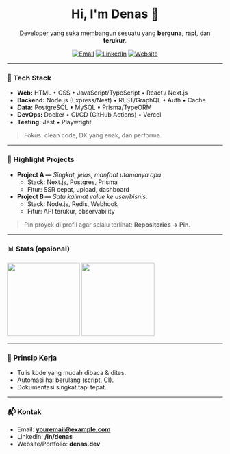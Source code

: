 <!-- Profil README - Denas -->
<h1 align="center">Hi, I'm Denas 👋</h1>
<p align="center">
  Developer yang suka membangun sesuatu yang <b>berguna</b>, <b>rapi</b>, dan <b>terukur</b>.
</p>

<p align="center">
  <a href="mailto:youremail@example.com"><img alt="Email" src="https://img.shields.io/badge/Email-hello@denas.dev-0A66C2?style=for-the-badge&logo=gmail&logoColor=white"></a>
  <a href="https://www.linkedin.com/in/denas" target="_blank"><img alt="LinkedIn" src="https://img.shields.io/badge/LinkedIn-Denas-0A66C2?style=for-the-badge&logo=linkedin&logoColor=white"></a>
  <a href="https://denas.dev" target="_blank"><img alt="Website" src="https://img.shields.io/badge/Website-denas.dev-111?style=for-the-badge&logo=vercel&logoColor=white"></a>
</p>

---

### 🔧 Tech Stack
- **Web:** HTML • CSS • JavaScript/TypeScript • React / Next.js  
- **Backend:** Node.js (Express/Nest) • REST/GraphQL • Auth • Cache  
- **Data:** PostgreSQL • MySQL • Prisma/TypeORM  
- **DevOps:** Docker • CI/CD (GitHub Actions) • Vercel  
- **Testing:** Jest • Playwright

> Fokus: clean code, DX yang enak, dan performa.

---

### 🧩 Highlight Projects
- **Project A —** *Singkat, jelas, manfaat utamanya apa.*
  - Stack: Next.js, Postgres, Prisma
  - Fitur: SSR cepat, upload, dashboard
- **Project B —** *Satu kalimat value ke user/bisnis.*
  - Stack: Node.js, Redis, Webhook
  - Fitur: API terukur, observability

> Pin proyek di profil agar selalu terlihat: **Repositories → Pin**.

---

### 📊 Stats (opsional)
<p align="left">
  <img height="170" src="https://github-readme-stats.vercel.app/api?username=Denas&show_icons=true&theme=tokyonight&hide_title=true&hide_border=true" />
  <img height="170" src="https://github-readme-stats.vercel.app/api/top-langs/?username=Denas&layout=compact&theme=tokyonight&hide_border=true" />
</p>

---

### 📝 Prinsip Kerja
- Tulis kode yang mudah dibaca & dites.
- Automasi hal berulang (script, CI).
- Dokumentasi singkat tapi tepat.

---

### 📬 Kontak
- Email: **youremail@example.com**
- LinkedIn: **/in/denas**
- Website/Portfolio: **denas.dev**

<!--
Tips Merapikan:
1) Pakai emoji secukupnya, konsisten heading.
2) Deskripsi proyek 1–2 kalimat saja.
3) Pin 3–6 repo terbaik.
4) Update README kalau ada project baru.
5) Gunakan GitHub Topics pada repo agar mudah dicari.
-->
